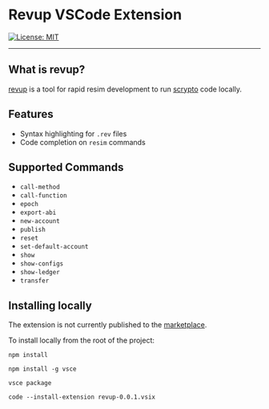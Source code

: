 # Revup VSCode Extension

[![License: MIT](https://img.shields.io/badge/License-MIT-yellow.svg)](https://opensource.org/licenses/MIT)

---

## What is revup?

[revup](https://github.com/RadGuild/revup) is a tool for rapid resim development to run [scrypto](https://github.com/radixdlt/radixdlt-scrypto) code locally.

## Features

- Syntax highlighting for `.rev` files
- Code completion on `resim` commands

## Supported Commands

- `call-method`
- `call-function`
- `epoch`
- `export-abi`
- `new-account`
- `publish`
- `reset`
- `set-default-account`
- `show`
- `show-configs`
- `show-ledger`
- `transfer`

## Installing locally

The extension is not currently published to the [marketplace](https://marketplace.visualstudio.com/vscode).

To install locally from the root of the project:

`npm install`

`npm install -g vsce`

`vsce package`

`code --install-extension revup-0.0.1.vsix`

